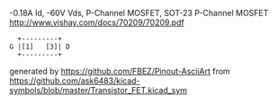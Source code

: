 -0.18A Id, -60V Vds, P-Channel MOSFET, SOT-23
P-Channel MOSFET
http://www.vishay.com/docs/70209/70209.pdf


	  +---------+
	G |[1]   [3]| D
	  +---------+


generated by https://github.com/FBEZ/Pinout-AsciiArt from https://github.com/ask6483/kicad-symbols/blob/master/Transistor_FET.kicad_sym